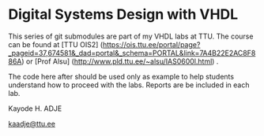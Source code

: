 # Digital Systems Design with VHDL

This series of git submodules are part of my VHDL labs at TTU. The course can be found at [TTU OIS2] (https://ois.ttu.ee/portal/page?_pageid=37,674581&_dad=portal&_schema=PORTAL&link=7A4B22E2AC8F886A) or [Prof Alsu] (http://www.pld.ttu.ee/~alsu/IAS0600l.html) .

The code here after should be used only as example to help students understand how to proceed with the labs.
Reports are be included in each lab.

Kayode H. ADJE

kaadje@ttu.ee
